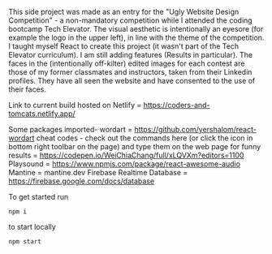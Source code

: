 This side project was made as an entry for the "Ugly Website Design Competition" - a non-mandatory competition while I attended the coding bootcamp Tech Elevator. The visual aesthetic is intentionally an eyesore (for example the logo in the upper left), in line with the theme of the competition. I taught myself React to create this project (it wasn't part of the Tech Elevator curriculum).
I am still adding features (Results in particular).
The faces in the (intentionally off-kilter) edited images for each contest are those of my former classmates and instructors, taken from their Linkedin profiles. They have all seen the website and have consented to the use of their faces.

Link to current build hosted on Netlify = https://coders-and-tomcats.netlify.app/

Some packages imported-
wordart = https://github.com/yershalom/react-wordart
cheat codes - check out the commands here (or click the icon in bottom right toolbar on the page) and type them on the web page for funny results = https://codepen.io/WeiChiaChang/full/xLQVXm?editors=1100
Playsound = https://www.npmjs.com/package/react-awesome-audio
Mantine = mantine.dev
Firebase Realtime Database = https://firebase.google.com/docs/database

To get started run

```
npm i
```

to start locally

```
npm start
```
